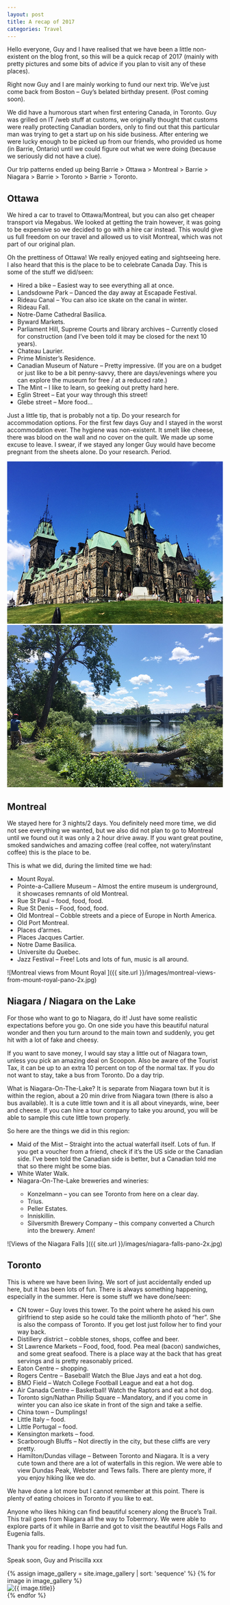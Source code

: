 ```yaml
---
layout: post
title: A recap of 2017
categories: Travel
---
```


<p class="article-intro">Hello everyone, Guy and I have realised that we have been a little non-existent on the blog front, so this will be a quick recap of 2017 (mainly with pretty pictures and some bits of advice if you plan to visit any of these places).</p>

Right now Guy and I are mainly working to fund our next trip. We’ve just come back from Boston – Guy’s belated birthday present. (Post coming soon).

We did have a humorous start when first entering Canada, in Toronto. Guy was grilled on IT /web stuff at customs, we originally thought that customs were really protecting Canadian borders, only to find out that this particular man was trying to get a start up on his side business. After entering we were lucky enough to be picked up from our friends, who provided us home (in Barrie, Ontario) until we could figure out what we were doing (because we seriously did not have a clue).

Our trip patterns ended up being Barrie > Ottawa > Montreal > Barrie > Niagara > Barrie > Toronto > Barrie > Toronto.

<h2>Ottawa</h2>

We hired a car to travel to Ottawa/Montreal, but you can also get cheaper transport via Megabus. We looked at getting the train however, it was going to be expensive so we decided to go with a hire car instead. This would give us full freedom on our travel and allowed us to visit Montreal, which was not part of our original plan.

Oh the prettiness of Ottawa! We really enjoyed eating and sightseeing here. I also heard that this is the place to be to celebrate Canada Day. This is some of the stuff we did/seen:

<ul>
<li>Hired a bike – Easiest way to see everything all at once.</li>
<li>Landsdowne Park – Danced the day away at Escapade Festival.</li>
<li>Rideau Canal – You can also ice skate on the canal in winter.</li>
<li>Rideau Fall.</li>
<li>Notre-Dame Cathedral Basilica.</li>
<li>Byward Markets.</li>
<li>Parliament Hill, Supreme Courts and library archives – Currently closed for construction (and I’ve been told it may be closed for the next 10 years).</li>
<li>Chateau Laurier.</li>
<li>Prime Minister’s Residence.</li>
<li>Canadian Museum of Nature – Pretty impressive. (If you are on a budget or just like to be a bit penny-savvy, there are days/evenings where you can explore the museum for free / at a reduced rate.)</li>
<li>The Mint –  I like to learn, so geeking out pretty hard here.</li>
<li>Eglin Street – Eat your way through this street!</li>
<li>Glebe street – More food…</li>
</ul>

Just a little tip, that is probably not a tip. Do your research for accommodation options. For the first few days Guy and I stayed in the worst accommodation ever. The hygiene was non-existent. It smelt like cheese, there was blood on the wall and no cover on the quilt. We made up some excuse to leave. I swear, if we stayed any longer Guy would have become pregnant from the sheets alone. Do your research. Period.

<div class="gallery-2-col">
  <img src="/images/parliament-hill-east-block.jpg" alt="Parliament Hill East Block">
  <img src="/images/image-gallery/bike-riding-along-the-ottawa-river.jpg" alt="Bike Riding along the Ottawa River">
</div>

<h2>Montreal</h2>

We stayed here for 3 nights/2 days. You definitely need more time, we did not see everything we wanted, but we also did not plan to go to Montreal until we found out it was only a 2 hour drive away. If you want great poutine, smoked sandwiches and amazing coffee (real coffee, not watery/instant coffee) this is the place to be.

This is what we did, during the limited time we had:

<ul>
<li>Mount Royal.</li>
<li>Pointe-a-Calliere Museum – Almost the entire museum is underground, it showcases remnants of old Montreal.</li>
<li>Rue St Paul – food, food, food.</li>
<li>Rue St Denis – Food, food, food.</li>
<li>Old Montreal – Cobble streets and a piece of Europe in North America.</li>
<li>Old Port Montreal.</li>
<li>Places d’armes.</li>
<li>Places Jacques Cartier.</li>
<li>Notre Dame Basilica.</li>
<li>Universite du Quebec.</li>
<li>Jazz Festival – Free! Lots and lots of fun, music is all around.</li>
</ul>

![Montreal views from Mount Royal ]({{ site.url }}/images/montreal-views-from-mount-royal-pano-2x.jpg)

<h2>Niagara / Niagara on the Lake</h2>

For those who want to go to Niagara, do it! Just have some realistic expectations before you go. On one side you have this beautiful natural wonder and then you turn around to the main town and suddenly, you get hit with a lot of fake and cheesy.

If you want to save money, I would say stay a little out of Niagara town, unless you pick an amazing deal on Scoopon. Also be aware of the Tourist Tax, it can be up to an extra 10 percent on top of the normal tax. If you do not want to stay, take a bus from Toronto. Do a day trip.

What is Niagara-On-The-Lake? It is separate from Niagara town but it is within the region, about a 20 min drive from Niagara town (there is also a bus available). It is a cute little town and it is all about vineyards, wine, beer and cheese. If you can hire a tour company to take you around, you will be able to sample this cute little town properly.

So here are the things we did in this region:

<ul>
<li>Maid of the Mist – Straight into the actual waterfall itself. Lots of fun. If you get a voucher from a friend, check if it’s the US side or the Canadian side. I’ve been told the Canadian side is better, but a Canadian told me that so there might be some bias.</li>
<li>White Water Walk.</li>
<li>Niagara-On-The-Lake breweries and wineries:</li>
  <ul>
    <li>Konzelmann – you can see Toronto from here on a clear day.</li>
    <li>Trius.</li>
    <li>Peller Estates.</li>
    <li>Inniskillin.</li>
    <li>Silversmith Brewery Company – this company converted a Church into the brewery. Amen!</li>
  </ul>
</ul>

![Views of the Niagara Falls ]({{ site.url }}/images/niagara-falls-pano-2x.jpg)

<h2>Toronto</h2>

This is where we have been living. We sort of just accidentally ended up here, but it has been lots of fun. There is always something happening, especially in the summer. Here is some stuff we have done/seen:

<ul>
<li>CN tower – Guy loves this tower. To the point where he asked his own girlfriend to step aside so he could take the millionth photo of “her”. She is also the compass of Toronto. If you get lost just follow her to find your way back.</li>
<li>Distillery district – cobble stones, shops, coffee and beer.</li>
<li>St Lawrence Markets – Food, food, food. Pea meal (bacon) sandwiches, and some great seafood. There is a place way at the back that has great servings and is pretty reasonably priced.</li>
<li>Eaton Centre – shopping.</li>
<li>Rogers Centre – Baseball! Watch the Blue Jays and eat a hot dog.</li>
<li>BMO Field – Watch College Football League and eat a hot dog.</li>
<li>Air Canada Centre – Basketball! Watch the Raptors and eat a hot dog.</li>
<li>Toronto sign/Nathan Phillip Square – Mandatory, and if you come in winter you can also ice skate in front of the sign and take a selfie.</li>
<li>China town – Dumplings!</li>
<li>Little Italy – food.</li>
<li>Little Portugal – food.</li>
<li>Kensington markets – food.</li>
<li>Scarborough Bluffs – Not directly in the city, but these cliffs are very pretty.</li>
<li>Hamilton/Dundas village – Between Toronto and Niagara. It is a very cute town and there are a lot of waterfalls in this region. We were able to view Dundas Peak, Webster and Tews falls. There are plenty more, if you enjoy hiking like we do.</li>
</ul>

We have done a lot more but I cannot remember at this point. There is plenty of eating choices in Toronto if you like to eat.

Anyone who likes hiking can find beautiful scenery along the Bruce’s Trail. This trail goes from Niagara all the way to Tobermory. We were able to explore parts of it while in Barrie and got to visit the beautiful Hogs Falls and Eugenia falls.

Thank you for reading. I hope you had fun.

Speak soon,
Guy and Priscilla xxx

<div class="masonry">
{% assign image_gallery = site.image_gallery | sort: 'sequence' %}
{% for image in image_gallery %}
  <div class="item">
    <div class="item__content"><img src="{{ image.image_path }}" alt="{{ image.title}}"/></div>
  </div>
{% endfor %}  
</div>
